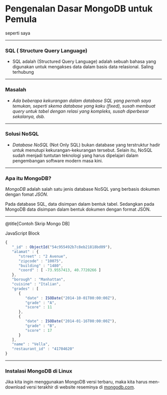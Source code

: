 # Pengenalan Dasar MongoDB untuk Pemula

seperti saya

---

### SQL ( Structure Query Language)

- SQL adalah (Structured Query Language) adalah sebuah bahasa yang digunakan untuk mengakses data dalam basis data relasional. Saling terhubung

---

### Masalah

- _Ada beberapa kekurangan dalam database SQL yang pernah saya temukan, seperti skema database yang kaku (fixed), susah membuat query untuk tabel dengan relasi yang kompleks, susah diperbesar sekalanya, dsb._

---

### Solusi NoSQL

- _Database NoSQL_ (Not Only SQL) bukan database yang terstruktur hadir untuk menutupi kekurangan-kekurangan tersebut. Selain itu, NoSQL sudah menjadi tuntutan teknologi yang harus dipelajari dalam pengembangan software modern masa kini.

---

### Apa itu MongoDB?

_MongoDB_ adalah salah satu jenis database NoSQL yang berbasis dokumen dengan fomat _JSON_.

Pada database SQL, data disimpan dalam bentuk tabel. Sedangkan pada MongoDB data disimpan dalam bentuk dokumen dengan format JSON.

---

@title[Contoh Skrip Mongo DB]

<p><span class="slide-title">JavaScript Block</span></p>

```javascript
{
   "_id" : ObjectId("54c955492b7c8eb21818bd09"),
   "alamat" : {
      "street" : "2 Avenue",
      "zipcode" : "10075",
      "building" : "1480",
      "coord" : [ -73.9557413, 40.7720266 ]
   },
   "borough" : "Manhattan",
   "cuisine" : "Italian",
   "grades" : [
      {
         "date" : ISODate("2014-10-01T00:00:00Z"),
         "grade" : "A",
         "score" : 11
      },
      {
         "date" : ISODate("2014-01-16T00:00:00Z"),
         "grade" : "B",
         "score" : 17
      }
   ],
   "name" : "Vella",
   "restaurant_id" : "41704620"
}
```

---

### Instalasi MongoDB di Linux

Jika kita ingin menggunakan MongoDB versi terbaru, maka kita harus men-download versi terakhir di website reseminya di [mongodb.com](https://www.mongodb.com/download-center).
